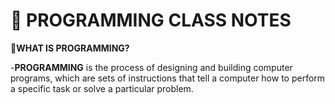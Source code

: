 # :rocket: **PROGRAMMING CLASS NOTES**

:speech_balloon:**WHAT IS PROGRAMMING?**

-**PROGRAMMING** is the process of designing and building computer programs, which are sets of instructions that tell a computer how to perform a specific task or solve a particular problem.
